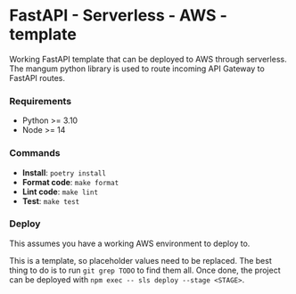 # FastAPI - Serverless - AWS - template

Working FastAPI template that can be deployed to AWS through serverless. The mangum python library
is used to route incoming API Gateway to FastAPI routes.

### Requirements

* Python >= 3.10
* Node >= 14

### Commands

* **Install**: `poetry install`
* **Format code**: `make format`
* **Lint code**: `make lint`
* **Test**: `make test`

### Deploy

This assumes you have a working AWS environment to deploy to.

This is a template, so placeholder values need to be replaced. The best thing to do is to run `git
grep TODO` to find them all. Once done, the project can be deployed with `npm exec -- sls deploy
--stage <STAGE>`.
